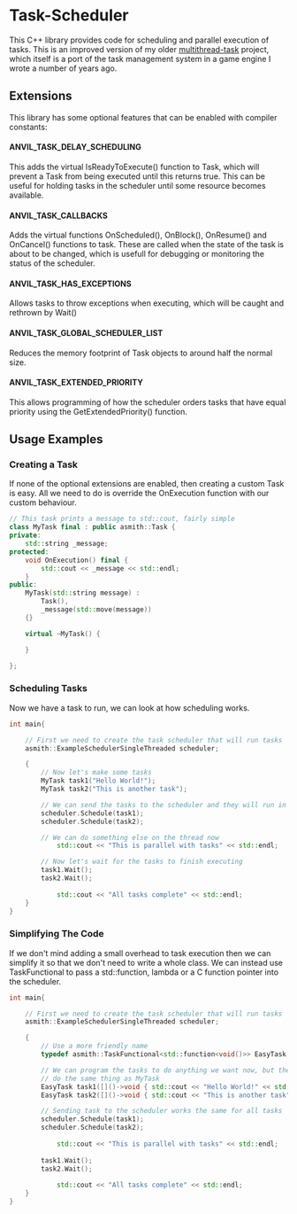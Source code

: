 # Task-Scheduler
This C++ library provides code for scheduling and parallel execution of tasks.
This is an improved version of my older [multithread-task](https://github.com/asmith-git/multithread-task) project, which itself is a port of the task management system in a game engine I wrote a number of years ago.

## Extensions
This library has some optional features that can be enabled with compiler constants:
#### ANVIL_TASK_DELAY_SCHEDULING
This adds the virtual IsReadyToExecute() function to Task, which will prevent a Task from being executed until this returns true. This can be useful for holding tasks in the scheduler until some resource becomes available.
#### ANVIL_TASK_CALLBACKS
Adds the virtual functions OnScheduled(), OnBlock(), OnResume() and OnCancel() functions to task. These are called when the state of the task is about to be changed, which is usefull for debugging or monitoring the status of the scheduler.
#### ANVIL_TASK_HAS_EXCEPTIONS
Allows tasks to throw exceptions when executing, which will be caught and rethrown by Wait()
#### ANVIL_TASK_GLOBAL_SCHEDULER_LIST
Reduces the memory footprint of Task objects to around half the normal size.
#### ANVIL_TASK_EXTENDED_PRIORITY
This allows programming of how the scheduler orders tasks that have equal priority using the GetExtendedPriority() function.


## Usage Examples
### Creating a Task
If none of the optional extensions are enabled, then creating a custom Task is easy. All we need to do is override the OnExecution function with our custom behaviour.
```cpp
// This task prints a message to std::cout, fairly simple
class MyTask final : public asmith::Task {
private:
	std::string _message;
protected:
	void OnExecution() final {
		std::cout << _message << std::endl;
	}
public:
	MyTask(std::string message) :
		Task(),
		_message(std::move(message))
	{}

	virtual ~MyTask() {

	}

};
```
### Scheduling Tasks
Now we have a task to run, we can look at how scheduling works.
```cpp
int main{

	// First we need to create the task scheduler that will run tasks
	asmith::ExampleSchedulerSingleThreaded scheduler;

	{
		// Now let's make some tasks
		MyTask task1("Hello World!");
		MyTask task2("This is another task");

		// We can send the tasks to the scheduler and they will run in parallel
		scheduler.Schedule(task1);
		scheduler.Schedule(task2);

		// We can do something else on the thread now
    		std::cout << "This is parallel with tasks" << std::endl;

		// Now let's wait for the tasks to finish executing
		task1.Wait();
		task2.Wait();
    
    		std::cout << "All tasks complete" << std::endl;
	}
}
```
### Simplifying The Code
If we don't mind adding a small overhead to task execution then we can simplify it so that we don't need to write a whole class. We can instead use TaskFunctional to pass a std::function, lambda or a C function pointer into the scheduler.
```cpp
int main{

	// First we need to create the task scheduler that will run tasks
	asmith::ExampleSchedulerSingleThreaded scheduler;

	{
		// Use a more friendly name
		typedef asmith::TaskFunctional<std::function<void()>> EasyTask;

		// We can program the tasks to do anything we want now, but these ones will
		// do the same thing as MyTask
		EasyTask task1([]()->void { std::cout << "Hello World!" << std::endl; });
		EasyTask task2([]()->void { std::cout << "This is another task" << std::endl; });

		// Sending task to the scheduler works the same for all tasks
		scheduler.Schedule(task1);
		scheduler.Schedule(task2);
    
    		std::cout << "This is parallel with tasks" << std::endl;
    
		task1.Wait();
		task2.Wait();
    
    		std::cout << "All tasks complete" << std::endl;
	}
}
```
